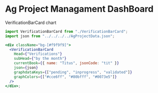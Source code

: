 # Ag Project Managament DashBoard

VerificationBarCard chart

```jsx
import VerificationBarCard from "./VerificationBarCard";
import json from "../../../../AgProjectData.json";

<div className="bg-[#f9f9f9]">
  <VerificationBarCard
    Head={"Verifications"}
    subHead={"by the month"}
    currentBook={{ name: "Titus", jsonCode: "tit" }}
    json={json}
    graphdataKeys={["pending", "inprogress", "validated"]}
    graphColors={["#cce6ff", "#80bfff", "#0073e5"]}
  />
</div>;
```
